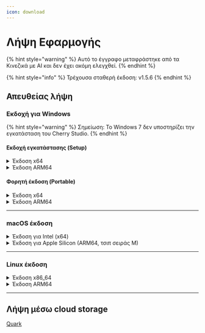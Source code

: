 ```yaml
---
icon: download
---
```

# Λήψη Εφαρμογής


{% hint style="warning" %}
Αυτό το έγγραφο μεταφράστηκε από τα Κινεζικά με AI και δεν έχει ακόμη ελεγχθεί.
{% endhint %}




{% hint style="info" %}
Τρέχουσα σταθερή έκδοση: v1.5.6
{% endhint %}

## Απευθείας λήψη

### Εκδοχή για Windows

{% hint style="warning" %}
Σημείωση: Το Windows 7 δεν υποστηρίζει την εγκατάσταση του Cherry Studio.
{% endhint %}

#### Εκδοχή εγκατάστασης (Setup)

<details>

<summary>Έκδοση x64</summary>

Κύρια γραμμή:

【[Ιστοσελίδα Cherry Studio](https://cherry-ai.com/download)】 【[GitHub](https://github.com/CherryHQ/cherry-studio/releases/download/v1.5.6/Cherry-Studio-1.5.6-x64-setup.exe)】

Εναλλακτικές γραμμές:

【[Γραμμή 1](https://download-cf.ocoolai.com/https://github.com/CherryHQ/cherry-studio/releases/download/v1.5.6/Cherry-Studio-1.5.6-x64-setup.exe)】 【[Γραμμή 2](https://download.ocoolai.com/https://github.com/CherryHQ/cherry-studio/releases/download/v1.5.6/Cherry-Studio-1.5.6-x64-setup.exe)】 【[Γραμμή 3](https://download.ocoolai.online/https://github.com/CherryHQ/cherry-studio/releases/download/v1.5.6/Cherry-Studio-1.5.6-x64-setup.exe)】

</details>

<details>

<summary>Έκδοση ARM64</summary>

Κύρια γραμμή:

【[Ιστοσελίδα Cherry Studio](https://cherry-ai.com/download)】 【[GitHub](https://github.com/CherryHQ/cherry-studio/releases/download/v1.5.6/Cherry-Studio-1.5.6-arm64-setup.exe)】

Εναλλακτικές γραμμές:

【[Γραμμή 1](https://download-cf.ocoolai.com/https://github.com/CherryHQ/cherry-studio/releases/download/v1.5.6/Cherry-Studio-1.5.6-arm64-setup.exe)】 【[Γραμμή 2](https://download.ocoolai.com/https://github.com/CherryHQ/cherry-studio/releases/download/v1.5.6/Cherry-Studio-1.5.6-arm64-setup.exe)】 【[Γραμμή 3](https://download.ocoolai.online/https://github.com/CherryHQ/cherry-studio/releases/download/v1.5.6/Cherry-Studio-1.5.6-arm64-setup.exe)】

</details>

#### Φορητή έκδοση (Portable)

<details>

<summary>Έκδοση x64</summary>

Κύρια γραμμή:

【[Ιστοσελίδα Cherry Studio](https://cherry-ai.com/download)】 【[GitHub](https://github.com/CherryHQ/cherry-studio/releases/download/v1.5.6/Cherry-Studio-1.5.6-x64-portable.exe)】

Εναλλακτικές γραμμές:

【[Γραμμή 1](https://download-cf.ocoolai.com/https://github.com/CherryHQ/cherry-studio/releases/download/v1.5.6/Cherry-Studio-1.5.6-x64-portable.exe)】 【[Γραμμή 2](https://download.ocoolai.com/https://github.com/CherryHQ/cherry-studio/releases/download/v1.5.6/Cherry-Studio-1.5.6-x64-portable.exe)】 【[Γραμμή 3](https://download.ocoolai.online/https://github.com/CherryHQ/cherry-studio/releases/download/v1.5.6/Cherry-Studio-1.5.6-x64-portable.exe)】

</details>

<details>

<summary>Έκδοση ARM64</summary>

Κύρια γραμμή:

【[Ιστοσελίδα Cherry Studio](https://cherry-ai.com/download)】 【[GitHub](https://github.com/CherryHQ/cherry-studio/releases/download/v1.5.6/Cherry-Studio-1.5.6-arm64-portable.exe)】

Εναλλακτικές γραμμές:

【[Γραμμή 1](https://download-cf.ocoolai.com/https://github.com/CherryHQ/cherry-studio/releases/download/v1.5.6/Cherry-Studio-1.5.6-arm64-portable.exe)】 【[Γραμμή 2](https://download.ocoolai.com/https://github.com/CherryHQ/cherry-studio/releases/download/v1.5.6/Cherry-Studio-1.5.6-arm64-portable.exe)】 【[Γραμμή 3](https://download.ocoolai.online/https://github.com/CherryHQ/cherry-studio/releases/download/v1.5.6/Cherry-Studio-1.5.6-arm64-portable.exe)】

</details>

***

### macOS έκδοση

<details>

<summary>Έκδοση για Intel (x64)</summary>

Κύρια γραμμή:

【[Ιστοσελίδα Cherry Studio](https://cherry-ai.com/download)】 【[GitHub](https://github.com/CherryHQ/cherry-studio/releases/download/v1.5.6/Cherry-Studio-1.5.6-x64.dmg)】

Εναλλακτικές γραμμές:

【[Γραμμή 1](https://download-cf.ocoolai.com/https://github.com/CherryHQ/cherry-studio/releases/download/v1.5.6/Cherry-Studio-1.5.6.dmg)】 【[Γραμμή 2](https://download.ocoolai.com/https://github.com/CherryHQ/cherry-studio/releases/download/v1.5.6/Cherry-Studio-1.5.6-x64.dmg)】 【[Γραμμή 3](https://download.ocoolai.online/https://github.com/CherryHQ/cherry-studio/releases/download/v1.5.6/Cherry-Studio-1.5.6-x64.dmg)】

</details>

<details>

<summary>Έκδοση για Apple Silicon (ARM64, τσιπ σειράς M)</summary>

Κύρια γραμμή:

【[Ιστοσελίδα Cherry Studio](https://cherry-ai.com/download)】 【[GitHub](https://github.com/CherryHQ/cherry-studio/releases/download/v1.5.6/Cherry-Studio-1.5.6-arm64.dmg)】

Εναλλακτικές γραμμές:

【[Γραμμή 1](https://download-cf.ocoolai.com/https://github.com/CherryHQ/cherry-studio/releases/download/v1.5.6/Cherry-Studio-1.5.6-arm64.dmg)】 【[Γραμμή 2](https://download.ocoolai.com/https://github.com/CherryHQ/cherry-studio/releases/download/v1.5.6/Cherry-Studio-1.5.6-arm64.dmg)】 【[Γραμμή 3](https://download.ocoolai.online/https://github.com/CherryHQ/cherry-studio/releases/download/v1.5.6/Cherry-Studio-1.5.6-arm64.dmg)】

</details>

***

### Linux έκδοση

<details>

<summary>Έκδοση x86_64</summary>

Κύρια γραμμή:

【[Ιστοσελίδα Cherry Studio](https://cherry-ai.com/download)】 【[GitHub](https://github.com/CherryHQ/cherry-studio/releases/download/v1.5.6/Cherry-Studio-1.5.6-x86_64.AppImage)】

Εναλλακτικές γραμμές:

【[Γραμμή 1](https://download-cf.ocoolai.com/https://github.com/CherryHQ/cherry-studio/releases/download/v1.5.6/Cherry-Studio-1.5.6-x86_64.AppImage)】 【[Γραμμή 2](https://download.ocoolai.com/https://github.com/CherryHQ/cherry-studio/releases/download/v1.5.6/Cherry-Studio-1.5.6-x86_64.AppImage)】 【[Γραμμή 3](https://download.ocoolai.online/https://github.com/CherryHQ/cherry-studio/releases/download/v1.5.6/Cherry-Studio-1.5.6-x86_64.AppImage)】

</details>

<details>

<summary>Έκδοση ARM64</summary>

Κύρια γραμμή:

【[Ιστοσελίδα Cherry Studio](https://cherry-ai.com/download)】 【[GitHub](https://github.com/CherryHQ/cherry-studio/releases/download/v1.5.6/Cherry-Studio-1.5.6-arm64.AppImage)】

Εναλλακτικές γραμμές:

【[Γραμμή 1](https://download-cf.ocoolai.com/https://github.com/CherryHQ/cherry-studio/releases/download/v1.5.6/Cherry-Studio-1.5.6-arm64.AppImage)】 【[Γραμμή 2](https://download.ocoolai.com/https://github.com/CherryHQ/cherry-studio/releases/download/v1.5.6/Cherry-Studio-1.5.6-arm64.AppImage)】 【[Γραμμή 3](https://download.ocoolai.online/https://github.com/CherryHQ/cherry-studio/releases/download/v1.5.6/Cherry-Studio-1.5.6-arm64-AppImage)】

</details>

***

## Λήψη μέσω cloud storage

[Quark](https://pan.quark.cn/s/c8533a1ec63e#/list/share)